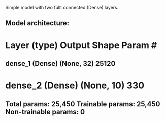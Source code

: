 Simple model with two fullt connected (Dense) layers.

Model architecture:
-----------------------------------------------------------------
Layer (type)                 Output Shape              Param #   
=================================================================
dense_1 (Dense)              (None, 32)                25120     
-----------------------------------------------------------------
dense_2 (Dense)              (None, 10)                330       
=================================================================
Total params: 25,450
Trainable params: 25,450
Non-trainable params: 0
-----------------------------------------------------------------
